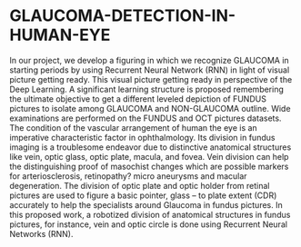 # GLAUCOMA-DETECTION-IN-HUMAN-EYE
In our project, we develop a figuring in which we recognize GLAUCOMA in starting periods by using Recurrent Neural Network (RNN) in light of visual picture getting ready. This visual picture getting ready in perspective of the Deep Learning. A significant learning structure is proposed remembering the ultimate objective to get a different leveled depiction of FUNDUS pictures to isolate among GLAUCOMA and NON-GLAUCOMA outline. Wide examinations are performed on the FUNDUS and OCT pictures datasets. The condition of the vascular arrangement of human the eye is an imperative characteristic factor in ophthalmology. Its division in fundus imaging is a troublesome endeavor due to distinctive anatomical structures like vein, optic glass, optic plate, macula, and fovea. Vein division can help the distinguishing proof of masochist changes which are possible markers for arteriosclerosis, retinopathy? micro aneurysms and macular degeneration. The division of optic plate and optic holder from retinal pictures are used to figure a basic pointer, glass – to plate extent (CDR) accurately to help the specialists around Glaucoma in fundus pictures. In this proposed work, a robotized division of anatomical structures in fundus pictures, for instance, vein and optic circle is done using Recurrent Neural Networks (RNN).
